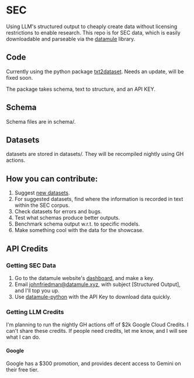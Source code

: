# SEC
Using LLM's structured output to cheaply create data without licensing restrictions to enable research. This repo is for SEC data, which is easily downloadable and parseable via the [datamule](https://github.com/john-friedman/datamule-python) library.

## Code
Currently using the python package [txt2dataset](https://github.com/john-friedman/txt2dataset). Needs an update, will be fixed soon.

The package takes schema, text to structure, and an API KEY.

## Schema
Schema files are in schema/.

## Datasets
datasets are stored in datasets/. They will be recompiled nightly using GH actions.

## How you can contribute:
1. Suggest [new datasets](https://github.com/Structured-Output/SEC/issues/1).
2. For suggested datasets, find where the information is recorded in text within the SEC corpus.
3. Check datasets for errors and bugs.
4. Test what schemas produce better outputs.
5. Benchmark schema output w.r.t. to specific models.
6. Make something cool with the data for the showcase.

## API Credits

### Getting SEC Data
1. Go to the datamule website's [dashboard](https://datamule.xyz/dashboard2), and make a key.
2. Email [johnfriedman@datamule.xyz](mailto:johnfriedman@datamule.xyz), with subject [Structured Output], and I'll top you up.
3. Use [datamule-python](https://github.com/john-friedman/datamule-python) with the API Key to download data quickly.

### Getting LLM Credits
I'm planning to run the nightly GH actions off of $2k Google Cloud Credits. I can't share these credits. If people need credits, let me know, and I will see what I can do.

#### Google
Google has a $300 promotion, and provides decent access to Gemini on their free tier.



